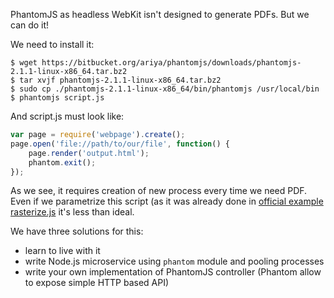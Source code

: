 PhantomJS as headless WebKit isn't designed to generate PDFs. But we can do it!

We need to install it: 
```
$ wget https://bitbucket.org/ariya/phantomjs/downloads/phantomjs-2.1.1-linux-x86_64.tar.bz2
$ tar xvjf phantomjs-2.1.1-linux-x86_64.tar.bz2
$ sudo cp ./phantomjs-2.1.1-linux-x86_64/bin/phantomjs /usr/local/bin
$ phantomjs script.js
```

And script.js must look like:

```javascript
var page = require('webpage').create();
page.open('file://path/to/our/file', function() {
    page.render('output.html');
    phantom.exit();
});
```

As we see, it requires creation of new process every time we need PDF. 
Even if we parametrize this script 
(as it was already done in [official example rasterize.js](https://github.com/ariya/phantomjs/blob/master/examples/rasterize.js)
it's less than ideal.

We have three solutions for this:
* learn to live with it
* write Node.js microservice using `phantom` module and pooling processes
* write your own implementation of PhantomJS controller (Phantom allow to expose simple HTTP based API)